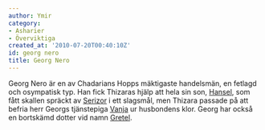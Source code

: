 ```yaml
---
author: Ymir
category:
- Asharier
- Överviktiga
created_at: '2010-07-20T00:40:10Z'
id: georg nero
title: Georg Nero
---
```

Georg Nero är en av Chadarians Hopps mäktigaste handelsmän, en fetlagd och osympatisk typ. Han fick Thizaras hjälp att hela sin son, [Hansel], som fått skallen spräckt av [Serizor] i ett slagsmål, men Thizara passade på att befria herr Georgs tjänstepiga [Vanja] ur husbondens klor. Georg har också en bortskämd dotter vid namn [Gretel].

  [Hansel]: Hansel_Nero
  [Serizor]: Serizor_Mehzinor
  [Vanja]: Vanja
  [Gretel]: Gretel_Nero